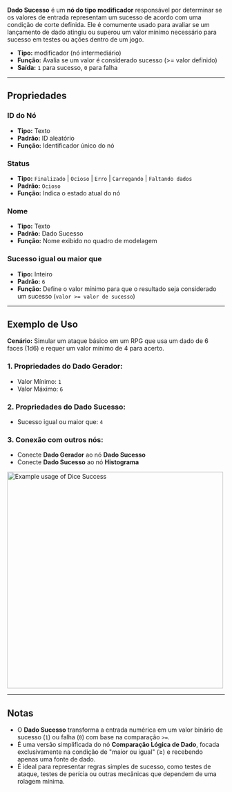 **Dado Sucesso** é um **nó do tipo modificador** responsável por determinar se os valores de entrada representam um sucesso de acordo com uma condição de corte definida. Ele é comumente usado para avaliar se um lançamento de dado atingiu ou superou um valor mínimo necessário para sucesso em testes ou ações dentro de um jogo.

- **Tipo:** modificador (nó intermediário)
- **Função:** Avalia se um valor é considerado sucesso (>= valor definido)
- **Saída:** `1` para sucesso, `0` para falha

---

## **Propriedades**

### **ID do Nó**

- **Tipo:** Texto
- **Padrão:** ID aleatório
- **Função:** Identificador único do nó

### **Status**

- **Tipo:** `Finalizado` | `Ocioso` | `Erro` | `Carregando` | `Faltando dados`
- **Padrão:** `Ocioso`
- **Função:** Indica o estado atual do nó

### **Nome**

- **Tipo:** Texto
- **Padrão:** Dado Sucesso
- **Função:** Nome exibido no quadro de modelagem

### **Sucesso igual ou maior que**

- **Tipo:** Inteiro
- **Padrão:** `6`
- **Função:** Define o valor mínimo para que o resultado seja considerado um sucesso (`valor >= valor de sucesso`)

---

## **Exemplo de Uso**

**Cenário:** Simular um ataque básico em um RPG que usa um dado de 6 faces (1d6) e requer um valor mínimo de 4 para acerto.

### **1. Propriedades do Dado Gerador:**

- Valor Mínimo: `1`
- Valor Máximo: `6`

### **2. Propriedades do Dado Sucesso:**

- Sucesso igual ou maior que: `4`

### **3. Conexão com outros nós:**

- Conecte **Dado Gerador** ao nó **Dado Sucesso**
- Conecte **Dado Sucesso** ao nó **Histograma**

<img src="/node-crafter/doc-images/generator-success.png" width="500px" alt="Example usage of Dice Success"/>

---

## **Notas**

- O **Dado Sucesso** transforma a entrada numérica em um valor binário de sucesso (`1`) ou falha (`0`) com base na comparação `>=`.
- É uma versão simplificada do nó **Comparação Lógica de Dado**, focada exclusivamente na condição de "maior ou igual" (≥) e recebendo apenas uma fonte de dado.
- É ideal para representar regras simples de sucesso, como testes de ataque, testes de perícia ou outras mecânicas que dependem de uma rolagem mínima.
